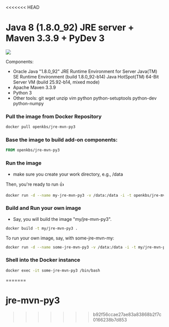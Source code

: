 <<<<<<< HEAD
# Java 8 (1.8.0_92) JRE server + Maven 3.3.9 + PyDev 3

[![](https://imagelayers.io/badge/openkbs/jre-mvn-py3:latest.svg)](https://imagelayers.io/?images=openkbs/jre-mvn-py3:latest 'Get your own badge on imagelayers.io')

Components:

* Oracle Java "1.8.0_92" JRE Runtime Environment for Server
  Java(TM) SE Runtime Environment (build 1.8.0_92-b14)
  Java HotSpot(TM) 64-Bit Server VM (build 25.92-b14, mixed mode)
* Apache Maven 3.3.9
* Python 3
* Other tools: git wget unzip vim python python-setuptools python-dev python-numpy 

### Pull the image from Docker Repository


```bash
docker pull openkbs/jre-mvn-py3
```

### Base the image to build add-on components:
```Dockerfile
FROM openkbs/jre-mvn-py3
```

### Run the image

- make sure you create your work directory, e.g., /data

Then, you're ready to run :+1:

```bash
docker run -d --name my-jre-mvn-py3 -v /data:/data -i -t openkbs/jre-mvn-py3
```
### Build and Run your own image
- Say, you will build the image "my/jre-mvn-py3".

```bash
docker build -t my/jre-mvn-py3 .
```
To run your own image, say, with some-jre-mvn-my:

```bash
docker run -d --name some-jre-mvn-py3 -v /data:/data -i -t my/jre-mvn-py3
```

### Shell into the Docker instance
```bash
docker exec -it some-jre-mvn-py3 /bin/bash

```
=======
# jre-mvn-py3
>>>>>>> b92f56ccae27ae83a83868b2f7c0166238b7d853

